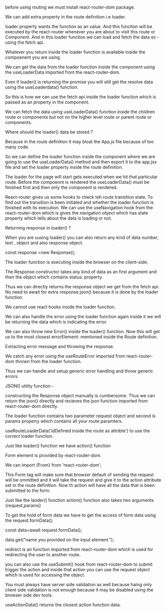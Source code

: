 before using routing we must install react-router-dom package.

We can add extra property in the route definition i.e loader.

loader property wants the function as an value. And this function will be executed by the react-router whenever you are about to visit this route or Component. And in this loader function we can load and fetch the data ex - using the fetch api.

Whatever you return inside the loader function is available inside the compoenent you are using.

We can get the data from the loader function inside the component using the useLoaderData imported from the react-router-dom.

Even if loader() is returning the promise you will still get the resolve data using the useLoaderdata() function.

So this is how we can use the fetch api inside the loader function which is passed as an property in the component.

We can fetch the data using useLoaderData() function inside the children route or components but not on the higher level route or parent route or components.

Where should the loader() data be stored ?

Because in the route definition it may bloat the App.js file because of too many code.

So we can define the loader function inside the component where we are going to use the useLoaderData() method and then export it to the app.jsx file and set the loader property inside the route definition.

The loader for the page will start gets executed when we hit that particular route. Before the compoennt is rendered the useLoaderData() must be finished first and then only the component is rendered.

React-router gives us some hooks to check teh route transition state. To find out the transition is been initiated and whether the loader function is finished with its execution.
We can use the useNavigation hook from the react-router-dom which is gives the navigation object which has state property which tells about the data is loading or not.

Returning response in loader() ?

When you are uusing loader() you can also return any kind of data number, text , object and also response object.

const response =new Response();

The loader function is executing inside the browser on the client-side.

The Response constructor takes any kind of data as an first argument and then the object which contains status: property.

Thus we can directly returns the response object we get from the fetch api. No need to await for extra response.json() because it is done by the loader function.

We cannot use react hooks inside the loader function.

We can also handle the error using the loader function again inside it we will be returning the data which is indicating the error.

We can also throw new Error() inside the loader() function. Now this will get us to the most closest errorElement: mentioned inside the Route definition.

Extracting error message and throwing the response.

We catch any error using the useRouteError imported from react-router-dom thrown from the loader function.

Thus we can handle and setup generic error handling and throw generic errors.

JSON() utility function -

constructing the Response object manually is cumbersome. Thus we can return the json() directly and recieves the json function imported from react-router-dom directly.

The loader function contains two parameter request object and second is params property which contains all your route paramters.

useRouteLoaderData('idDefined inside the route as attribte') to use the correct loader function.

Just like loader() function we have action() function

Form element is provided by react-router-dom.

We can import {From} from 'react-router-dom';

This Form tag will make sure that browser default of sending the request will be ommitted and it will take the request and give it to the action attribute set in the route definition. Now th action will have all the data that is been submitted to the form.

Just like the laoder() function action() function also takes two arguments {request,params}

To get the hold of form data we have to get the access of form data using the request.formData();

const data=await request.formData();

data.get("name you provided on the input element.");

redirect is an function imported from react-router-dom which is used for redirecting the user to another route.

you can also use the useSubmit() hook from react-router-dom to submit trigger the action and inside that action you can use the request object which is used for accessing the object.

You must always have server side validation as well because haing only client side validation is not enough because it may be disabled using the browser side dev tools.

useActionData() returns the closest action function data.
